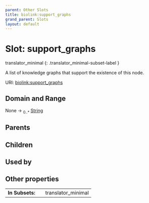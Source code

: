 ```yaml
---
parent: Other Slots
title: biolink:support_graphs
grand_parent: Slots
layout: default
---
```


# Slot: support_graphs

translator_minimal
{: .translator_minimal-subset-label }


A list of knowledge graphs that support the existence of this node.

URI: [biolink:support_graphs](https://w3id.org/biolink/support_graphs)

## Domain and Range

None ->  <sub>0..\*</sub> [String](types/String.md)

## Parents


## Children


## Used by


## Other properties

|  |  |  |
| --- | --- | --- |
| **In Subsets:** | | translator_minimal |

